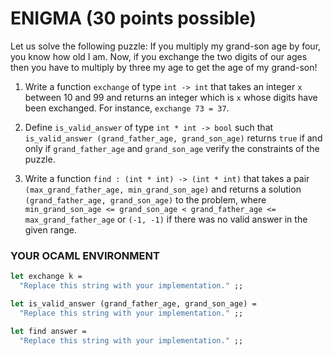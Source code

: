 # ENIGMA  (30 points possible)
Let us solve the following puzzle:
If you multiply my grand-son age by four, you know how old I am. Now, if you exchange the two digits of our ages then you have to multiply by three my age to get the age of my grand-son!

1. Write a function `exchange` of type `int -> int` that takes an integer `x` between 10 and 99 and returns an integer which is `x` whose digits have been exchanged. For instance, `exchange 73 = 37`.

2. Define `is_valid_answer` of type `int * int -> bool` such that `is_valid_answer (grand_father_age, grand_son_age)` returns `true` if and only if `grand_father_age` and `grand_son_age` verify the constraints of the puzzle.

3. Write a function `find : (int * int) -> (int * int)` that takes a pair `(max_grand_father_age, min_grand_son_age)` and returns a solution `(grand_father_age, grand_son_age)` to the problem, where `min_grand_son_age <= grand_son_age < grand_father_age <= max_grand_father_age` or `(-1, -1)` if there was no valid answer in the given range.

### YOUR OCAML ENVIRONMENT
```ocaml
let exchange k =
  "Replace this string with your implementation." ;;

let is_valid_answer (grand_father_age, grand_son_age) =
  "Replace this string with your implementation." ;;

let find answer =
  "Replace this string with your implementation." ;;
```
